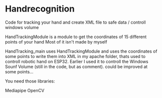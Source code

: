 # Handrecognition
Code for tracking your hand and create XML file to safe data / controll windows volume

HandTrackingModule is a module to get the coordinates of 15 different points of your hand
Most of it isn't made by myself

HandTracking_main uses HandTrackingModule and uses the coordinates of some points to write them into XML in my apache folder, thats used to controll robotic hand on ESP32. Earlier I used it to controll the Windows Sounf Volume (still in the code, but as comment).
could be improved at some points...

You need those libraries:

Mediapipe
OpenCV

